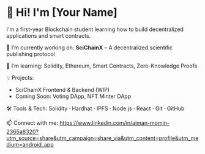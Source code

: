 # 👋 Hi! I'm [Your Name]

I'm a first-year Blockchain student learning how to build decentralized applications and smart contracts.

🔭 I’m currently working on: **SciChainX** – A decentralized scientific publishing protocol

🌱 I’m learning: Solidity, Ethereum, Smart Contracts, Zero-Knowledge Proofs

💡 Projects:
- SciChainX Frontend & Backend (WIP)
- Coming Soon: Voting DApp, NFT Minter DApp

🛠️ Tools & Tech: 
Solidity · Hardhat · IPFS · Node.js · React · Git · GitHub

📫 Connect with me:
https://www.linkedin.com/in/aiman-momin-2365a8320?utm_source=share&utm_campaign=share_via&utm_content=profile&utm_medium=android_app

<!--
**Aiman-Momin/Aiman-Momin** is a ✨ _special_ ✨ repository because its `README.md` (this file) appears on your GitHub profile.

Here are some ideas to get you started:

- 🔭 I’m currently working on ...
- 🌱 I’m currently learning ...
- 👯 I’m looking to collaborate on ...
- 🤔 I’m looking for help with ...
- 💬 Ask me about ...
- 📫 How to reach me: ...
- 😄 Pronouns: ...
- ⚡ Fun fact: ...
-->
